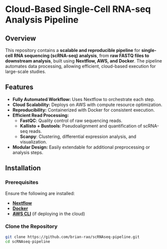# Cloud-Based Single-Cell RNA-seq Analysis Pipeline  

## Overview  
This repository contains a **scalable and reproducible pipeline** for **single-cell RNA sequencing (scRNA-seq) analysis**, from **raw FASTQ files to downstream analysis**, built using **Nextflow, AWS, and Docker**. The pipeline automates data processing, allowing efficient, cloud-based execution for large-scale studies.  

## Features  
- **Fully Automated Workflow:** Uses Nextflow to orchestrate each step.  
- **Cloud Scalability:** Deploys on AWS with compute resource optimization.  
- **Reproducibility:** Containerized with Docker for consistent execution.  
- **Efficient Read Processing:**  
  - **FastQC**: Quality control of raw sequencing reads.  
  - **Kallisto + Bustools**: Pseudoalignment and quantification of scRNA-seq reads.  
  - **Scanpy**: Clustering, differential expression analysis, and visualization.  
- **Modular Design:** Easily extendable for additional preprocessing or analysis steps.  

## Installation  
### **Prerequisites**  
Ensure the following are installed:  
- **[Nextflow](https://www.nextflow.io/)**  
- **[Docker](https://www.docker.com/)**   
- **[AWS CLI](https://aws.amazon.com/cli/)** (if deploying in the cloud)  

### **Clone the Repository**  
```bash
git clone https://github.com/brian-rao/scRNAseq-pipeline.git
cd scRNAseq-pipeline